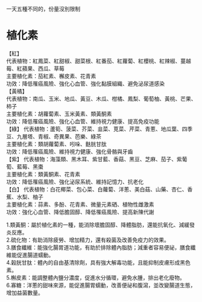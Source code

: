 一天五種不同的，份量沒別限制  

# 植化素
【紅】  
代表植物：紅鳳菜、紅甜椒、甜菜根、紅番茄、紅蘿蔔、紅櫻桃、紅辣椒、蔓越莓、紅蘋果、西瓜、草莓   
主要植化素：茄紅素、檞皮素、花青素   
功效：降低罹癌風險、強化心血管、強化黏膜組織、避免泌尿道感染   
【黃橘】  
代表植物：南瓜、玉米、地瓜、黃豆、木瓜、柑橘、鳳梨、葡萄柚、黃桃、芒果、柿子  
主要植化素：胡蘿蔔素、玉米黃素、類黃酮素  
功效：降低罹癌風險、強化心血管、維持視力健康、提高免疫功能  
【綠】 
代表植物：蘆筍、菠菜、芥菜、韭菜、莧菜、芹菜、青蔥、地瓜葉、四季豆、九層塔、青椒、奇異果、芭樂、綠茶  
主要植化素：類胡蘿蔔素、吲哚、麩胱甘肽  
功效：降低罹癌風險、維持視力健康、強化骨骼與牙齒  
【紫】 
代表植物：海藻類、黑木耳、紫甘藍、香菇、黑豆、芝麻、茄子、紫葡萄、藍莓、黑棗  
主要植化素：類黃酮素、花青素  
功效：降低罹癌風險、強化泌尿系統、維持記憶力、抗老化  
【白】 
代表植物：白花椰菜、包心菜、白蘿蔔、洋蔥、美白菇、山藥、杏仁、香蕉、水梨、柚子  
主要植化素：蒜素、多酚、花青素、微量元素硒、植物性雌激素  
功效：強化心血管、降低膽固醇、降低罹癌風險、提高新陳代謝  

1.類黃酮：屬於植化素的一種，能消除壞膽固醇、降體脂肪，還能抗氧化、減緩發炎反應。    
2.硫化物：有助消除疲勞、增加精力，還有殺菌及改善免疫力的效果。     
3.膳食纖維：能強化腸胃道功能，有助於排除體內脂肪；減重者容易便祕，膳食纖維能促進腸道蠕動。    
4.榖胱甘肽：體內的自由基清除劑，具有強大解毒功能，且能抑制皮膚形成黑色素。    
5.槲皮素：能調整體內鹽分濃度，促進水分循環，避免水腫，排出老化廢物。    
6.寡糖：洋蔥的甜味來源，能促進腸胃蠕動，改善便祕和腹瀉，並改變腸道生態，增加益菌數量。   
